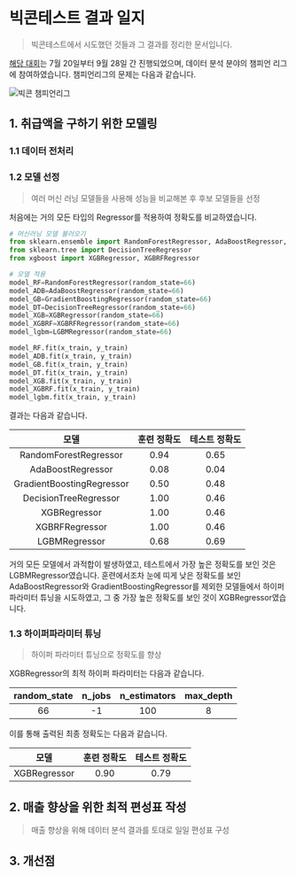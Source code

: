 # 빅콘테스트 결과 일지

> 빅콘테스트에서 시도했던 것들과 그 결과를 정리한 문서입니다. 

[해당 대회](https://www.bigcontest.or.kr/index.php)는 7월 20일부터 9월 28일 간 진행되었으며, 데이터 분석 분야의 챔피언 리그에 참여하였습니다. 챔피언리그의 문제는 다음과 같습니다. 

![빅콘 챔피언리그](https://user-images.githubusercontent.com/58945760/96060658-18f8ae00-0ecc-11eb-8ce0-3f5174d89adf.PNG) 

## 1. 취급액을 구하기 위한 모델링

### 1.1 데이터 전처리

### 1.2 모델 선정

> 여러 머신 러닝 모델들을 사용해 성능을 비교해본 후 후보 모델들을 선정

처음에는 거의 모든 타입의 Regressor를 적용하여 정확도를 비교하였습니다.

```python
# 머신러닝 모델 불러오기
from sklearn.ensemble import RandomForestRegressor, AdaBoostRegressor, GradientBoostingRegressor, ExtraTreesRegressor
from sklearn.tree import DecisionTreeRegressor
from xgboost import XGBRegressor, XGBRFRegressor

# 모델 적용
model_RF=RandomForestRegressor(random_state=66)
model_ADB=AdaBoostRegressor(random_state=66)
model_GB=GradientBoostingRegressor(random_state=66)
model_DT=DecisionTreeRegressor(random_state=66)
model_XGB=XGBRegressor(random_state=66)
model_XGBRF=XGBRFRegressor(random_state=66)
model_lgbm=LGBMRegressor(random_state=66)

model_RF.fit(x_train, y_train)
model_ADB.fit(x_train, y_train)
model_GB.fit(x_train, y_train)
model_DT.fit(x_train, y_train)
model_XGB.fit(x_train, y_train)
model_XGBRF.fit(x_train, y_train)
model_lgbm.fit(x_train, y_train)
```

결과는 다음과 같습니다. 

|           모델            | 훈련 정확도 | 테스트 정확도 |
| :-----------------------: | :---------: | :-----------: |
|   RandomForestRegressor   |    0.94     |     0.65      |
|     AdaBoostRegressor     |    0.08     |     0.04      |
| GradientBoostingRegressor |    0.50     |     0.48      |
|   DecisionTreeRegressor   |    1.00     |     0.46      |
|       XGBRegressor        |    1.00     |     0.46      |
|      XGBRFRegressor       |    1.00     |     0.46      |
|       LGBMRegressor       |    0.68     |     0.69      |

거의 모든 모델에서 과적합이 발생하였고, 테스트에서 가장 높은 정확도를 보인 것은 LGBMRegressor였습니다. 훈련에서조차 눈에 띠게 낮은 정확도를 보인 AdaBoostRegressor와 GradientBoostingRegressor를 제외한 모델들에서 하이퍼 파라미터 튜닝을 시도하였고, 그 중 가장 높은 정확도를 보인 것이 XGBRegressor였습니다.



### 1.3 하이퍼파라미터 튜닝

> 하이퍼 파라미터 튜닝으로 정확도를 향상   

 XGBRegressor의 최적 하이퍼 파라미터는 다음과 같습니다.

| random_state | n_jobs | n_estimators | max_depth |
| :----------: | :----: | :----------: | :-------: |
|      66      |   -1   |     100      |     8     |

이를 통해 출력된 최종 정확도는 다음과 같습니다. 

|     모델     | 훈련 정확도 | 테스트 정확도 |
| :----------: | :---------: | :-----------: |
| XGBRegressor |    0.90     |     0.79      |



## 2. 매출 향상을 위한 최적 편성표 작성

> 매출 향상을 위해 데이터 분석 결과를 토대로 일일 편성표 구성 



## 3. 개선점


